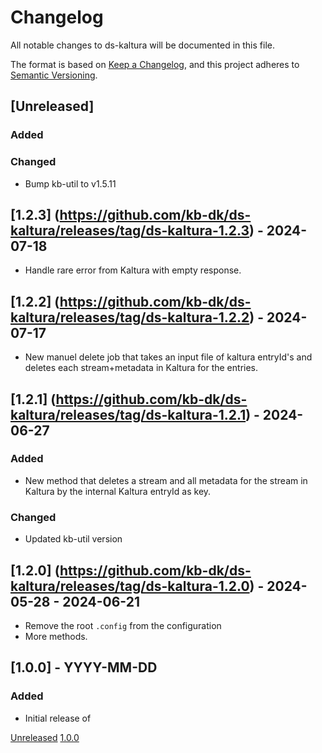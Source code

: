# Changelog
All notable changes to ds-kaltura will be documented in this file.

The format is based on [Keep a Changelog](https://keepachangelog.com/en/1.0.0/),
and this project adheres to [Semantic Versioning](https://semver.org/spec/v2.0.0.html).

## [Unreleased]

### Added


### Changed
- Bump kb-util to v1.5.11


## [1.2.3] (https://github.com/kb-dk/ds-kaltura/releases/tag/ds-kaltura-1.2.3) - 2024-07-18
- Handle rare error from Kaltura with empty response.

## [1.2.2] (https://github.com/kb-dk/ds-kaltura/releases/tag/ds-kaltura-1.2.2) - 2024-07-17
- New manuel delete job that takes an input file of kaltura entryId's and deletes each stream+metadata in Kaltura for the entries.

## [1.2.1] (https://github.com/kb-dk/ds-kaltura/releases/tag/ds-kaltura-1.2.1) - 2024-06-27
### Added
- New method that deletes a stream and all metadata for the stream in Kaltura by the internal Kaltura entryId as key.

### Changed
- Updated kb-util version


## [1.2.0] (https://github.com/kb-dk/ds-kaltura/releases/tag/ds-kaltura-1.2.0) - 2024-05-28 - 2024-06-21
- Remove the root `.config` from the configuration
- More methods.

## [1.0.0] - YYYY-MM-DD
### Added

- Initial release of <project>


[Unreleased](https://github.com/kb-dk/ds-kaltura/compare/v1.0.0...HEAD)
[1.0.0](https://github.com/kb-dk/ds-kaltura/releases/tag/v1.0.0)
